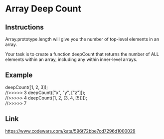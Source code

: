 # Array Deep Count

## Instructions

Array.prototype.length will give you the number of top-level elements in an array.

Your task is to create a function deepCount that returns the number of ALL elements within an array, including any within inner-level arrays.

## Example

deepCount([1, 2, 3]);  
//>>>>> 3
deepCount(["x", "y", ["z"]]);  
//>>>>> 4
deepCount([1, 2, [3, 4, [5]]]);  
//>>>>> 7

## Link

<https://www.codewars.com/kata/596f72bbe7cd7296d1000029>
